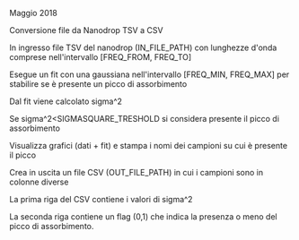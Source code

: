 Maggio 2018

Conversione file da Nanodrop TSV a CSV

In ingresso file TSV del nanodrop (IN_FILE_PATH) con lunghezze d'onda comprese nell'intervallo [FREQ_FROM, FREQ_TO]

Esegue un fit con una gaussiana nell'intervallo [FREQ_MIN, FREQ_MAX] per stabilire se è presente un picco di assorbimento

Dal fit viene calcolato sigma^2 

Se sigma^2<SIGMASQUARE_TRESHOLD si considera presente il picco di assorbimento

Visualizza grafici (dati + fit) e stampa i nomi dei campioni su cui è presente il picco

Crea in uscita un file CSV (OUT_FILE_PATH) in cui i campioni sono in colonne diverse

La prima riga del CSV contiene i valori di sigma^2

La seconda riga contiene un flag (0,1) che indica la presenza o meno del picco di assorbimento.

